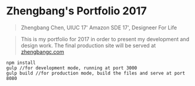 # Zhengbang's Portfolio 2017
> Zhengbang Chen, UIUC 17' Amazon SDE 17', Designeer For Life

> This is my portfolio for 2017 in order to present my development and design work. The final production site will be served at [zhengbangc.com](http://zhengbangc.com)

```
npm install
gulp //for development mode, running at port 3000
gulp build //for production mode, build the files and serve at port 8080
```
